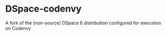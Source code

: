 # DSpace-codenvy
A fork of the (non-source) DSpace 6 distribution configured for execution on Codenvy
